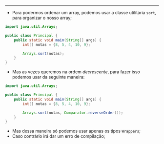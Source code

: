 ___
- Para podermos ordenar um array, podemos usar a classe utilitária `sort`, para organizar o nosso array;
```java
import java.util.Arrays;

public class Principal {
	public static void main(String[] args) {
		int[] notas = {8, 5, 4, 10, 9};

		Arrays.sort(notas);
	}
}
```
- Mas as vezes queremos na ordem *decrescente*, para fazer isso podemos usar da seguinte maneira:
```java
import java.util.Arrays;

public class Principal {
	public static void main(String[] args) {
		int[] notas = {8, 5, 4, 10, 9};

		Arrays.sort(notas, Comparator.reverseOrder());
	}
}
```
- Mas dessa maneira só podemos usar apenas os tipos `Wrappers`;
- Caso contrário irá dar um erro de compilação;